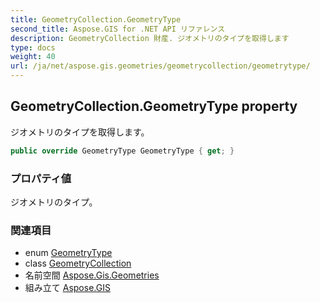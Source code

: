 ```yaml
---
title: GeometryCollection.GeometryType
second_title: Aspose.GIS for .NET API リファレンス
description: GeometryCollection 財産. ジオメトリのタイプを取得します
type: docs
weight: 40
url: /ja/net/aspose.gis.geometries/geometrycollection/geometrytype/
---
```

## GeometryCollection.GeometryType property

ジオメトリのタイプを取得します。

```csharp
public override GeometryType GeometryType { get; }
```

### プロパティ値

ジオメトリのタイプ。

### 関連項目

* enum [GeometryType](../../geometrytype/)
* class [GeometryCollection](../)
* 名前空間 [Aspose.Gis.Geometries](../../geometrycollection/)
* 組み立て [Aspose.GIS](../../../)


